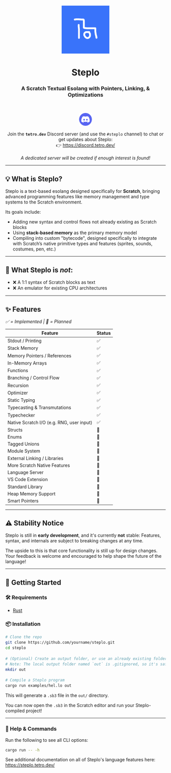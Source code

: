 <p align="center">
  <img src="readme/logo.png" width="150" alt="Steplo Logo">
</p>

<h1 align="center">Steplo</h1>
<h3 align="center">A Scratch Textual Esolang with Pointers, Linking, & Optimizations</h3>

<br>

<p align="center">
  <img src="readme/discord.svg" width="40" alt="Discord Logo">
</p>

<p align="center">
  Join the <strong><code>tetro.dev</code></strong> Discord server (and use the <code>#steplo</code> channel) to chat or get updates about Steplo:
  <br>
  👉 <a href="https://discord.tetro.dev/">https://discord.tetro.dev/</a>
  <br><br>
  <i>A dedicated server will be created if enough interest is found!</i>
</p>

---

## 💡 What is Steplo?

Steplo is a text-based esolang designed specifically for **Scratch**, bringing advanced programming features like memory management and type systems to the Scratch environment.

Its goals include:

* Adding new syntax and control flows not already existing as Scratch blocks
* Using **stack-based memory** as the primary memory model
* Compiling into custom "bytecode", designed specifically to integrate with Scratch’s native primitive types and features (sprites, sounds, costumes, pen, etc.)

---

## 🚫 What Steplo is *not*:

* ❌ A 1:1 syntax of Scratch blocks as text
* ❌ An emulator for existing CPU architectures

---

## ✨ Features
*✅ = Implemented | 🚧 = Planned*

| Feature                                   | Status |
| ----------------------------------------- | ------ |
| Stdout / Printing                         | ✅      |
| Stack Memory                              | ✅      |
| Memory Pointers / References              | ✅      |
| In-Memory Arrays                          | ✅      |
| Functions                                 | ✅      |
| Branching / Control Flow                  | ✅      |
| Recursion                                 | ✅      |
| Optimizer                                 | ✅      |
| Static Typing                             | ✅      |
| Typecasting & Transmutations              | ✅      |
| Typechecker                               | ✅      |
| Native Scratch I/O (e.g. RNG, user input) | ✅      |
| Structs                                   | 🚧      |
| Enums                                     | 🚧      |
| Tagged Unions                             | 🚧      |
| Module System                             | 🚧      |
| External Linking / Libraries              | 🚧      |
| More Scratch Native Features              | 🚧      |
| Language Server                           | 🚧      |
| VS Code Extension                         | 🚧      |
| Standard Library                          | 🚧      |
| Heap Memory Support                       | 🚧      |
| Smart Pointers                            | 🚧      |

---

## ⚠️ Stability Notice

Steplo is still in **early development**, and it's currently **not** stable: Features, syntax, and internals are subject to breaking changes at any time.

The upside to this is that core functionality is still up for design changes. Your feedback is welcome and encouraged to help shape the future of the language!

---

## 🚀 Getting Started

### 🛠 Requirements

* [Rust](https://www.rust-lang.org/tools/install)

### 📦 Installation

```bash
# Clone the repo
git clone https://github.com/yourname/steplo.git
cd steplo

# (Optional) Create an output folder, or use an already existing folder
# Note: The local output folder named `out` is .gitignored, so it's safe to create/use!
mkdir out

# Compile a Steplo program
cargo run examples/hel.lo out
```

This will generate a `.sb3` file in the `out/` directory.

You can now open the `.sb3` in the Scratch editor and run your Steplo-compiled project!

---

### 🧪 Help & Commands

Run the following to see all CLI options:

```bash
cargo run -- -h
```

See additional documentation on all of Steplo's language features here: https://steplo.tetro.dev/
